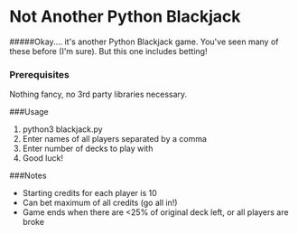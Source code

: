 # Not Another Python Blackjack
#####Okay.... it's another Python Blackjack game. You've seen many of these before (I'm sure). But this one includes betting!

### Prerequisites
Nothing fancy, no 3rd party libraries necessary. 

###Usage
1. python3 blackjack.py
2. Enter names of all players separated by a comma
3. Enter number of decks to play with
4. Good luck!

###Notes
- Starting credits for each player is 10
- Can bet maximum of all credits (go all in!)
- Game ends when there are <25% of original deck left, or all players are broke


